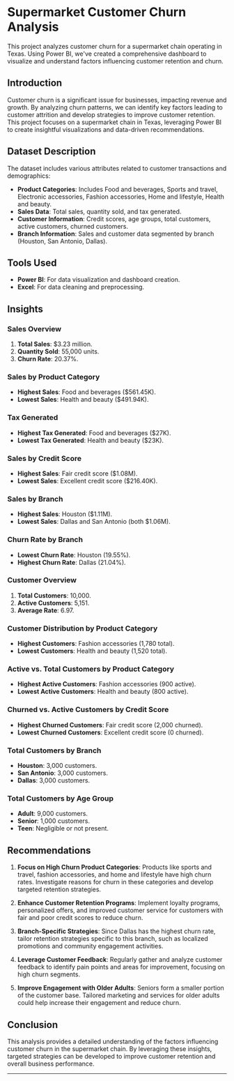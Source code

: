 # Supermarket Customer Churn Analysis

This project analyzes customer churn for a supermarket chain operating in Texas. Using Power BI, we've created a comprehensive dashboard to visualize and understand factors influencing customer retention and churn.

## Introduction

Customer churn is a significant issue for businesses, impacting revenue and growth. By analyzing churn patterns, we can identify key factors leading to customer attrition and develop strategies to improve customer retention. This project focuses on a supermarket chain in Texas, leveraging Power BI to create insightful visualizations and data-driven recommendations.

## Dataset Description

The dataset includes various attributes related to customer transactions and demographics:

- **Product Categories**: Includes Food and beverages, Sports and travel, Electronic accessories, Fashion accessories, Home and lifestyle, Health and beauty.
- **Sales Data**: Total sales, quantity sold, and tax generated.
- **Customer Information**: Credit scores, age groups, total customers, active customers, churned customers.
- **Branch Information**: Sales and customer data segmented by branch (Houston, San Antonio, Dallas).

## Tools Used

- **Power BI**: For data visualization and dashboard creation.
- **Excel**: For data cleaning and preprocessing.

## Insights

### Sales Overview
1. **Total Sales**: $3.23 million.
2. **Quantity Sold**: 55,000 units.
3. **Churn Rate**: 20.37%.

### Sales by Product Category
- **Highest Sales**: Food and beverages ($561.45K).
- **Lowest Sales**: Health and beauty ($491.94K).

### Tax Generated
- **Highest Tax Generated**: Food and beverages ($27K).
- **Lowest Tax Generated**: Health and beauty ($23K).

### Sales by Credit Score
- **Highest Sales**: Fair credit score ($1.08M).
- **Lowest Sales**: Excellent credit score ($216.40K).

### Sales by Branch
- **Highest Sales**: Houston ($1.11M).
- **Lowest Sales**: Dallas and San Antonio (both $1.06M).

### Churn Rate by Branch
- **Lowest Churn Rate**: Houston (19.55%).
- **Highest Churn Rate**: Dallas (21.04%).

### Customer Overview
1. **Total Customers**: 10,000.
2. **Active Customers**: 5,151.
3. **Average Rate**: 6.97.

### Customer Distribution by Product Category
- **Highest Customers**: Fashion accessories (1,780 total).
- **Lowest Customers**: Health and beauty (1,520 total).

### Active vs. Total Customers by Product Category
- **Highest Active Customers**: Fashion accessories (900 active).
- **Lowest Active Customers**: Health and beauty (800 active).

### Churned vs. Active Customers by Credit Score
- **Highest Churned Customers**: Fair credit score (2,000 churned).
- **Lowest Churned Customers**: Excellent credit score (0 churned).

### Total Customers by Branch
- **Houston**: 3,000 customers.
- **San Antonio**: 3,000 customers.
- **Dallas**: 3,000 customers.

### Total Customers by Age Group
- **Adult**: 9,000 customers.
- **Senior**: 1,000 customers.
- **Teen**: Negligible or not present.

## Recommendations

1. **Focus on High Churn Product Categories**: Products like sports and travel, fashion accessories, and home and lifestyle have high churn rates. Investigate reasons for churn in these categories and develop targeted retention strategies.

2. **Enhance Customer Retention Programs**: Implement loyalty programs, personalized offers, and improved customer service for customers with fair and poor credit scores to reduce churn.

3. **Branch-Specific Strategies**: Since Dallas has the highest churn rate, tailor retention strategies specific to this branch, such as localized promotions and community engagement activities.

4. **Leverage Customer Feedback**: Regularly gather and analyze customer feedback to identify pain points and areas for improvement, focusing on high churn segments.

5. **Improve Engagement with Older Adults**: Seniors form a smaller portion of the customer base. Tailored marketing and services for older adults could help increase their engagement and reduce churn.

## Conclusion

This analysis provides a detailed understanding of the factors influencing customer churn in the supermarket chain. By leveraging these insights, targeted strategies can be developed to improve customer retention and overall business performance.

---
